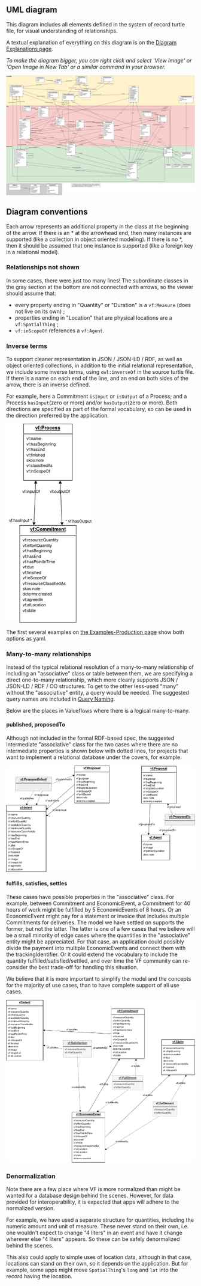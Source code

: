## UML diagram

This diagram includes all elements defined in the system of record turtle file, for visual understanding of relationships.

A textual explanation of everything on this diagram is on the [Diagram Explanations page](model-text.md).

*To make the diagram bigger, you can right click and select 'View Image' or 'Open Image in New Tab' or a similar command in your browser.*

![UML diagram of the whole VF model](../assets/ValueFlowsUML.png)

## Diagram conventions

Each arrow represents an additional property in the class at the beginning of the arrow.  If there is an * at the arrowhead end, then many instances are supported (like a collection in object oriented modeling).  If there is no *, then it should be assumed that one instance is supported (like a foreign key in a relational model).

### Relationships not shown

In some cases, there were just too many lines!  The subordinate classes in the gray section at the bottom are not connected with arrows, so the viewer should assume that:

* every property ending in "Quantity" or "Duration" is a `vf:Measure` (does not live on its own) ;
* properties ending in "Location" that are physical locations are a `vf:SpatialThing` ;
* `vf:inScopeOf` references a `vf:Agent`.

### Inverse terms

To support cleaner representation in JSON / JSON-LD / RDF, as well as object oriented collections, in addition to the initial relational representation, we include some inverse terms, using `owl:inverseOf` in the source turtle file.  If there is a name on each end of the line, and an end on both sides of the arrow, there is an inverse defined.

For example, here a Commitment `isInput` or `isOutput` of a Process; and a Process `hasInput`(zero or more) and/or `hasOutput`(zero or more).  Both directions are specified as part of the formal vocabulary, so can be used in the direction preferred by the application.

![inverse example model with Process, Commitment, relationships pointing both ways](../assets/inverse.png)

The first several examples on [the Examples-Production page](../examples/ex-production.md) show both options as yaml.

### Many-to-many relationships

Instead of the typical relational resolution of a many-to-many relationship of including an "associative" class or table between them, we are specifying a direct one-to-many relationship, which more cleanly supports JSON / JSON-LD / RDF / OO structures.  To get to the other less-used "many" without the "associative" entity, a query would be needed.  The suggested query names are included in [Query Naming](inverses.md).

Below are the places in Valueflows where there is a logical many-to-many.

#### published, proposedTo

Although not included in the formal RDF-based spec, the suggested intermediate "associative" class for the two cases where there are no intermediate properties is shown below with dotted lines, for projects that want to implement a relational database under the covers, for example.

![model with Proposal, ProposedList, Intent and Agent m:m instantiated relationships](../assets/m-m.png)

#### fulfills, satisfies, settles

These cases have possible properties in the "associative" class. For example, between Commitment and EconomicEvent, a Commitment for 40 hours of work might be fulfilled by 5 EconomicEvents of 8 hours.  Or an EconomicEvent might pay for a statement or invoice that includes multiple Commitments for deliveries.  The model we have settled on supports the former, but not the latter.  The latter is one of a few cases that we believe will be a small minority of edge cases where the quantities in the "associative" entity might be appreciated.  For that case, an application could possibly divide the payment into multiple EconomicEvents and connect them with the trackingIdentifier.  Or it could extend the vocabulary to include the quantity fulfilled/satisfied/settled, and over time the VF community can re-consider the best trade-off for handling this situation.

We believe that it is more important to simplify the model and the concepts for the majority of use cases, than to have complete support of all use cases.

![model with Event Commitment Intent Claim m:m instantiated relationships](../assets/fulfill-satisfy-rel.png)

### Denormalization

Note there are a few place where VF is more normalized than might be wanted for a database design behind the scenes. However, for data provided for interoperability, it is expected that apps will adhere to the normalized version.

For example, we have used a separate structure for quantities, including the numeric amount and unit of measure.  These never stand on their own, i.e. one wouldn't expect to change "4 liters" in an event and have it change wherever else "4 liters" appears.  So these can be safely denormalized behind the scenes.

This also could apply to simple uses of location data, although in that case, locations can stand on their own, so it depends on the application.  But for example, some apps might move `SpatialThing`'s `long` and `lat` into the record having the location.
